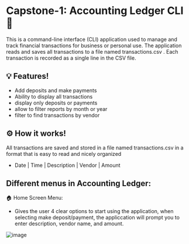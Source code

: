 # Capstone-1: Accounting Ledger CLI 🏦
This is a command-line interface (CLI) application used to manage and track financial transactions for business or personal use. The application reads and saves all transactions to a file named transactions.csv . Each transaction is recorded as a single line in the CSV file.
## 💡 Features!
- Add deposits and make payments
- Ability to display all transactions
- display only deposits or payments
- allow to filter reports by month or year
- filter to find transactions by vendor

## ⚙️ How it works!
All transactions are saved and stored in a file named transactions.csv in a format that is easy to read and nicely organized
- Date | Time | Description | Vendor | Amount

## Different menus in Accounting Ledger: 
🏠 Home Screen Menu:
- Gives the user 4 clear options to start using the application, when selecting make deposit/payment, the appliccation will prompt you to enter description, vendor name, and amount.

![image](https://github.com/user-attachments/assets/d0a61d31-9cb8-41e4-940a-51edd9b63ef4)
